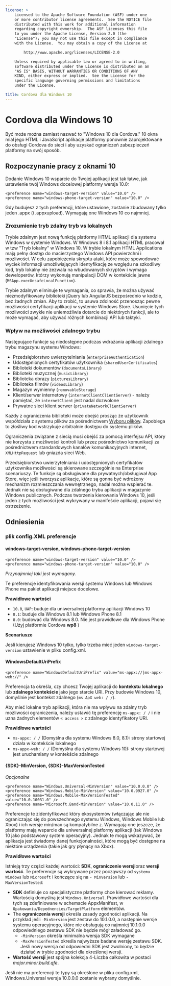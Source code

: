 ```yaml
---
license: >
    Licensed to the Apache Software Foundation (ASF) under one
    or more contributor license agreements.  See the NOTICE file
    distributed with this work for additional information
    regarding copyright ownership.  The ASF licenses this file
    to you under the Apache License, Version 2.0 (the
    "License"); you may not use this file except in compliance
    with the License.  You may obtain a copy of the License at

        http://www.apache.org/licenses/LICENSE-2.0

    Unless required by applicable law or agreed to in writing,
    software distributed under the License is distributed on an
    "AS IS" BASIS, WITHOUT WARRANTIES OR CONDITIONS OF ANY
    KIND, either express or implied.  See the License for the
    specific language governing permissions and limitations
    under the License.

title: Cordova dla Windows 10
---
```


# Cordova dla Windows 10

Być może można zamiast nazwać to "Windows 10 dla Cordova." 10 okna miał jego HTML i JavaScript aplikacje platformy ponownie zaprojektowane do obsługi Cordova do sieci i aby uzyskać ograniczeń zabezpieczeń platformy na swój sposób.

## Rozpoczynanie pracy z oknami 10

Dodanie Windows 10 wsparcie do Twojej aplikacji jest tak łatwe, jak ustawienie twój Windows docelowej platformy wersja 10.0:

    <preference name="windows-target-version" value="10.0" />
    <preference name="windows-phone-target-version" value="10.0" />
    

Gdy budujesz z tych preferencji, które ustawione, zostanie zbudowany tylko jeden .appx (i .appxupload). Wymagają one Windows 10 co najmniej.

### Zrozumienie tryb zdalny tryb vs lokalnych

Trybie zdalnym jest nową funkcję platformy HTML aplikacji dla systemu Windows w systemie Windows. W Windows 8 i 8.1 aplikacji HTML pracował w tzw "Tryb lokalny" w Windows 10. W trybie lokalnym HTML Applications mają pełny dostęp do macierzystego Windows API powierzchni i możliwości. W celu zapobieżenia skryptu ataki, które może spowodować wyciek informacji umożliwiających identyfikację ze względu na szkodliwy kod, tryb lokalny nie zezwala na wbudowanych skryptów i wymaga deweloperów, którzy wykonują manipulacji DOM w kontekście jawne (`MSApp.execUnsafeLocalFunction`).

Trybie zdalnym eliminuje te wymagania, co sprawia, że można używać niezmodyfikowany biblioteki jQuery lub AngularJS bezpośrednio w kodzie, bez żadnych zmian. Aby to zrobić, to usuwa zdolność przenosząc pewne możliwości certyfikacji aplikacji w systemie Windows Store. Usunięcie tych możliwości zwykle nie uniemożliwia dotarcie do niektórych funkcji, ale to może wymagać, aby używać różnych kombinacji API lub taktyki.

### Wpływ na możliwości zdalnego trybu

Następujące funkcje są niedostępne podczas wdrażania aplikacji zdalnego trybu magazynu systemu Windows:

  * Przedsiębiorstwo uwierzytelniania (`enterpriseAuthentication`)
  * Udostępnionych certyfikatów użytkownika (`sharedUserCertificates`)
  * Biblioteki dokumentów (`documentsLibrary`)
  * Biblioteki muzycznej (`musicLibrary`)
  * Biblioteka obrazy (`picturesLibrary`)
  * Biblioteka filmów (`videosLibrary`)
  * Magazyn wymienny (`removableStorage`)
  * Klient/serwer internetowy (`internetClientClientServer`) - należy pamiętać, że `internetClient` jest nadal dozwolone
  * Prywatne sieci klient serwer (`privateNetworkClientServer`)

Każdy z ograniczenia biblioteki może obejść prosząc że użytkownik współdziała z systemu plików za pośrednictwem [Wyboru plików](https://msdn.microsoft.com/en-us/library/windows/apps/windows.storage.pickers.fileopenpicker.aspx). Zapobiega to złośliwy kod wstrzykuje arbitralnie dostępu do systemu plików.

Ograniczenia związane z siecią musi obejść za pomocą interfejsu API, który nie korzysta z możliwości kontroli lub przez pośrednictwo komunikacji za pośrednictwem standardowych kanałów komunikacyjnych internet, `XMLHttpRequest` lub gniazda sieci Web.

Przedsiębiorstwo uwierzytelniania i udostępnionych certyfikatów użytkownika możliwości są skierowane szczególnie na Enterprise scenariuszy. Te funkcje są obsługiwane dla prywatnych/obsługiwał App Store, więc jeśli tworzysz aplikacje, które są gonna być wdrożony mechanizm rozmieszczania wewnętrznego, nadal można wspierać te. Jednak nie są obsługiwane dla zdalnego trybu aplikacji w magazynie Windows publicznych. Podczas tworzenia kierowania Windows 10, jeśli jeden z tych możliwości jest wykrywany w manifeście aplikacji, pojawi się ostrzeżenie.

## Odniesienia

### plik config.XML preferencje

#### windows-target-version, windows-phone-target-version

    <preference name="windows-target-version" value="10.0" />
    <preference name="windows-phone-target-version" value="10.0" />
    

*Przynajmniej taki jest wymagany.*

Te preferencje identyfikowania wersji systemu Windows lub Windows Phone ma pakiet aplikacji miejsce docelowe.

**Prawidłowe wartości**

  * `10.0`, `UAP`: buduje dla uniwersalnej platformy aplikacji Windows 10
  * `8.1`: buduje dla Windows 8.1 lub Windows Phone 8.1
  * `8.0`: budować dla Windows 8.0. Nie jest prawidłowe dla Windows Phone (Użyj platformie Cordova **wp8** )

**Scenariusze**

Jeśli kierujesz Windows 10 tylko, tylko trzeba mieć jeden `windows-target-version` ustawienie w pliku config.xml.

#### WindowsDefaultUriPrefix

    <preference name="WindowsDefaultUriPrefix" value="ms-appx://|ms-appx-web://" />
    

Preferencja ta określa, czy chcesz Twojej aplikacji do **kontekstu lokalnego** lub **zdalnego kontekście** jako jego starcie URI. Przy budowie Windows 10, domyślnie jest kontekst zdalnego (`ms ApX web: / /`).

Aby mieć lokalne tryb aplikacji, która nie ma wpływu na zdalny tryb możliwości ograniczenia, należy ustawić tę preferencję `ms-appx: / /` i nie uzna żadnych elementów `< access >` z zdalnego identyfikatory URI.

**Prawidłowe wartości**

  * `ms-appx: / /` (Domyślna dla systemu Windows 8.0, 8.1): strony startowej działa w kontekście lokalnego
  * `ms-appx-web: / /` (Domyślna dla systemu Windows 10): strony startowej jest uruchamiany w kontekście zdalnego

#### {SDK}-MinVersion, {SDK}-MaxVersionTested

*Opcjonalne*

    <preference name="Windows.Universal-MinVersion" value="10.0.0.0" />
    <preference name="Windows.Mobile-MinVersion" value="10.0.9927.0" />
    <preference name="Windows.Mobile-MaxVersionTested" value="10.0.10031.0" />
    <preference name="Microsoft.Band-MinVersion" value="10.0.11.0" />
    

Preferencje te zidentyfikować który ekosystemów (włączając ale nie ograniczając się do powszechnego systemu Windows, Windows Mobile lub Xbox) i ich wersje min/max są kompatybilne z. Wymagają one jeszcze, że platformy mają wsparcie dla uniwersalnej platformy aplikacji (tak Windows 10 jako podstawowy system operacyjny). Jednak te mogą wskazywać, że aplikacja jest świadomy danej funkcjonalności, które mogą być dostępne na niektóre urządzenia (takie jak gry płynący na Xbox).

**Prawidłowe wartości**

Istnieją trzy części każdej wartości: **SDK**, **ograniczenie wersji**oraz **wersji wartość**. Te preferencje są wykrywane przez począwszy od `systemu Windows` lub `Microsoft` i kończące się na `- MinVersion` lub `- MaxVersionTested`:

  * **SDK** definiuje co specjalistyczne platformy chce kierować reklamy. Wartością domyślną jest `Windows.Universal`. Prawidłowe wartości dla tych są zdefiniowane w schemacie AppxManifest, w `Opakowaniu/Depednencies/TargetPlatform` elementów.
  * The **ograniczenia wersji** określa zasady zgodności aplikacji. Na przykład jeśli `-MinVersion` jest zestaw do 10.1.0.0, a następnie wersje systemu operacyjnego, które nie obsługują co najmniej 10.1.0.0 odpowiedniego zestawu SDK nie będzie mógł załadować go. 
      * `-MinVersion` określa minimalna wersja SDK wymagane
      * `-MaxVersionTested` określa najwyższe badane wersję zestawu SDK. Jeśli nowy wersja od odpowiedni SDK jest zwolniony, to będzie działać w trybie zgodności dla określonej wersji.
  * **Wartość wersji** jest spójna kolekcja 4-Liczba całkowita w postaci *major.minor.build.qfe*. 

Jeśli nie ma preferencji te typy są określone w pliku config.xml, Windows.Universal wersja 10.0.0.0 zostanie wybrany domyślnie.